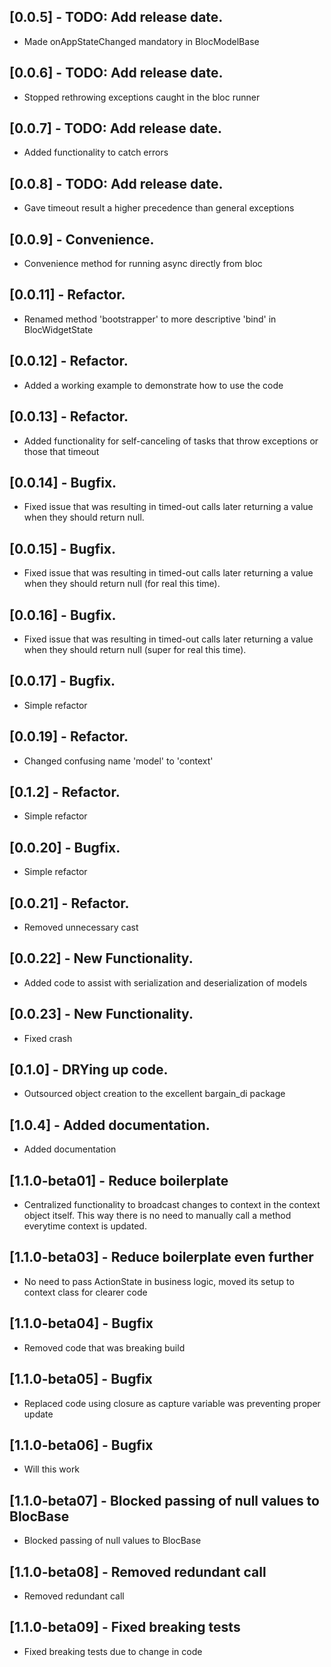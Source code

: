 
## [0.0.5] - TODO: Add release date.
* Made onAppStateChanged mandatory in BlocModelBase

## [0.0.6] - TODO: Add release date.
* Stopped rethrowing exceptions caught in the bloc runner

## [0.0.7] - TODO: Add release date.
* Added functionality to catch errors

## [0.0.8] - TODO: Add release date.
* Gave timeout result a higher precedence than general exceptions

## [0.0.9] - Convenience.
* Convenience method for running async directly from  bloc

## [0.0.11] - Refactor.
* Renamed method 'bootstrapper' to more descriptive 'bind' in BlocWidgetState

## [0.0.12] - Refactor.
* Added a working example to demonstrate how to use the code

## [0.0.13] - Refactor.
* Added functionality for self-canceling of tasks that throw exceptions or those that timeout

## [0.0.14] - Bugfix.
* Fixed issue that was resulting in timed-out calls later returning a value when they should return null.

## [0.0.15] - Bugfix.
* Fixed issue that was resulting in timed-out calls later returning a value when they should return null (for real this time).

## [0.0.16] - Bugfix.
* Fixed issue that was resulting in timed-out calls later returning a value when they should return null (super for real this time).

## [0.0.17] - Bugfix.
* Simple refactor

## [0.0.19] - Refactor.
* Changed confusing name 'model' to 'context'

## [0.1.2] - Refactor.
* Simple refactor

## [0.0.20] - Bugfix.
* Simple refactor

## [0.0.21] - Refactor.
* Removed unnecessary cast

## [0.0.22] - New Functionality.
* Added code to assist with serialization and deserialization of models

## [0.0.23] - New Functionality.
* Fixed crash

## [0.1.0] - DRYing up code.
* Outsourced object creation to the excellent bargain_di package

## [1.0.4] - Added documentation.
* Added documentation

## [1.1.0-beta01] - Reduce boilerplate
* Centralized functionality to broadcast changes to context in the context object itself.
This way there is no need to manually call a method everytime context is updated.

## [1.1.0-beta03] - Reduce boilerplate even further
* No need to pass ActionState in business logic, moved its setup to context class for clearer code

## [1.1.0-beta04] - Bugfix
* Removed code that was breaking build

## [1.1.0-beta05] - Bugfix
* Replaced code using closure as capture variable was preventing proper update

## [1.1.0-beta06] - Bugfix
* Will this work

## [1.1.0-beta07] - Blocked passing of null values to BlocBase
* Blocked passing of null values to BlocBase

## [1.1.0-beta08] - Removed redundant call
* Removed redundant call

## [1.1.0-beta09] - Fixed breaking tests
* Fixed breaking tests due to change in code